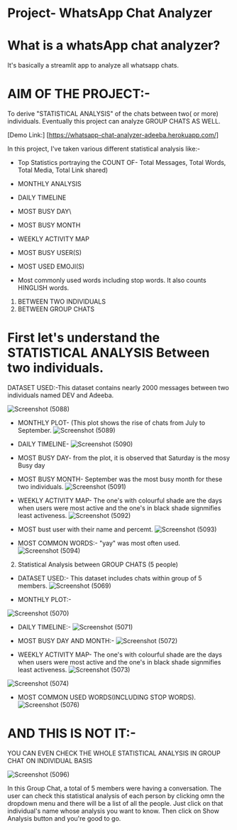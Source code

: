 # Project- WhatsApp Chat Analyzer

# What is a whatsApp chat analyzer?

It's basically a streamlit app to analyze all whatsapp chats.

# AIM OF THE PROJECT:-
To derive  "STATISTICAL  ANALYSIS"  of the chats between two( or more) individuals. Eventually this project can analyze GROUP CHATS AS WELL.

[Demo Link:] [https://whatsapp-chat-analyzer-adeeba.herokuapp.com/] 

In this project, I've taken various different statistical analysis like:-
  
 * Top Statistics portraying the COUNT OF- Total Messages, Total Words, Total Media, Total Link shared)

* MONTHLY ANALYSIS
* DAILY TIMELINE
* MOST BUSY DAY\
* MOST BUSY MONTH
* WEEKLY ACTIVITY MAP
* MOST BUSY USER(S)
* MOST USED EMOJI(S)
* Most commonly used words including stop words. It also counts HINGLISH words.

1) BETWEEN TWO INDIVIDUALS
2) BETWEEN GROUP CHATS

# First let's understand the STATISTICAL ANALYSIS Between two individuals.

DATASET USED:-This dataset contains nearly 2000 messages between two individuals named DEV and Adeeba.

![Screenshot (5088)](https://user-images.githubusercontent.com/80636537/192165949-f6dd55b7-1e73-46a7-a19a-d5ffe6d6a002.png)

* MONTHLY PLOT- (This plot shows the rise of chats from July to September.
![Screenshot (5089)](https://user-images.githubusercontent.com/80636537/192165951-62107a67-d4f6-42aa-9da4-0c8891a0fae4.png)

* DAILY TIMELINE- 
![Screenshot (5090)](https://user-images.githubusercontent.com/80636537/192165952-b49cb146-dea8-4b1c-bd1a-52cdd778bd37.png)

* MOST BUSY DAY- from the plot, it is observed that Saturday is the mosy Busy day 
* MOST BUSY MONTH- September was the most busy month for these two individuals.
![Screenshot (5091)](https://user-images.githubusercontent.com/80636537/192165953-87ce7bff-75ac-47b4-87ba-09fbcc6db494.png)

* WEEKLY ACTIVITY MAP- The one's with colourful shade are the days when users were most active and the one's in black shade signmifies least activeness.
![Screenshot (5092)](https://user-images.githubusercontent.com/80636537/192165954-6489e2a1-cf92-432a-9f50-8bdbcfc7888f.png)

* MOST bust user  with their name and percemt.
![Screenshot (5093)](https://user-images.githubusercontent.com/80636537/192165958-d32350a3-5936-48c5-a952-56e81cf842a2.png)

* MOST COMMON WORDS:- "yay" was most often used.
![Screenshot (5094)](https://user-images.githubusercontent.com/80636537/192165960-fb981b1f-699e-41be-8ffd-f81cb2e25b09.png)

2) Statistical Analysis between GROUP CHATS (5 people)

* DATASET USED:- This dataset includes chats within group of 5 members.
![Screenshot (5069)](https://user-images.githubusercontent.com/80636537/192029850-be3efb0a-06d0-4530-9c72-288ec283bf93.png)

* MONTHLY PLOT:-

![Screenshot (5070)](https://user-images.githubusercontent.com/80636537/192029859-4d9bf23e-fe8e-4b32-a238-76eadfe938df.png)

* DAILY TIMELINE:-
![Screenshot (5071)](https://user-images.githubusercontent.com/80636537/192029860-fdb4bb87-6485-4be0-abd1-f3fec57bcdf1.png)

* MOST BUSY DAY AND MONTH:-
![Screenshot (5072)](https://user-images.githubusercontent.com/80636537/192029861-8c7aba9f-1383-46c0-b1ba-7f3ee314b52d.png)


*  WEEKLY ACTIVITY MAP- The one's with colourful shade are the days when users were most active and the one's in black shade signmifies least activeness.
![Screenshot (5073)](https://user-images.githubusercontent.com/80636537/192029863-033acc76-61ec-4c66-8d48-f2e823f7b3de.png)

![Screenshot (5074)](https://user-images.githubusercontent.com/80636537/192029865-3caed655-7c70-44eb-987e-ea79980485b5.png)

* MOST COMMON USED WORDS(INCLUDING STOP WORDS).
![Screenshot (5076)](https://user-images.githubusercontent.com/80636537/192029872-4424f9b7-0c1c-4556-a155-a0ac1928ce3b.png)

# AND THIS IS NOT IT:-
 YOU CAN EVEN CHECK THE WHOLE STATISTICAL ANALYSIS IN GROUP CHAT ON INDIVIDUAL BASIS
 
 
 ![Screenshot (5096)](https://user-images.githubusercontent.com/80636537/192167681-ae260ad6-9500-40ec-853c-6527ca739936.png)

 
 In this Group Chat, a total of 5 members were having a conversation. The user can check this statistical analysis of each person by clicking omn the dropdown menu and there will be a list of all the people. Just click on that individual's name whose analysis you want to know. Then click on Show Analysis button and you're good to go.

 
